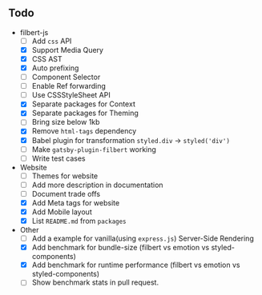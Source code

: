 ## Todo

- filbert-js
  - [ ] Add `css` API
  - [x] Support Media Query
  - [x] CSS AST
  - [x] Auto prefixing
  - [ ] Component Selector
  - [ ] Enable Ref forwarding
  - [ ] Use CSSStyleSheet API
  - [x] Separate packages for Context
  - [x] Separate packages for Theming
  - [ ] Bring size below 1kb
  - [x] Remove `html-tags` dependency
  - [x] Babel plugin for transformation `styled.div` -> `styled('div')`
  - [ ] Make `gatsby-plugin-filbert` working
  - [ ] Write test cases
- Website
  - [ ] Themes for website
  - [ ] Add more description in documentation
  - [ ] Document trade offs
  - [x] Add Meta tags for website
  - [x] Add Mobile layout
  - [x] List `README.md` from `packages`
- Other
  - [ ] Add a example for vanilla(using `express.js`) Server-Side Rendering
  - [x] Add benchmark for bundle-size (filbert vs emotion vs styled-components)
  - [x] Add benchmark for runtime performance (filbert vs emotion vs styled-components)
  - [ ] Show benchmark stats in pull request.
